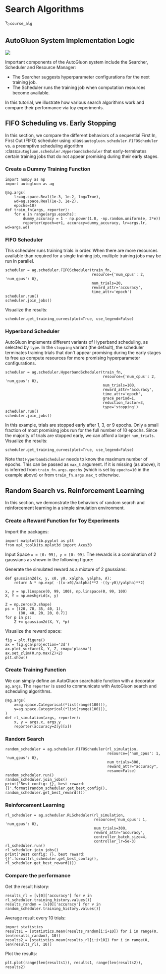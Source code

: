 # Search Algorithms
:label:`course_alg`

## AutoGluon System Implementation Logic

![](https://raw.githubusercontent.com/zhanghang1989/AutoGluonWebdata/master/doc/api/autogluon_system.png)

Important components of the AutoGluon system include the Searcher, Scheduler and Resource Manager:

- The Searcher suggests hyperparameter configurations for the next training job.
- The Scheduler runs the training job when computation resources become available.

In this tutorial, we illustrate how various search algorithms work and
compare their performance via toy experiments.

## FIFO Scheduling vs. Early Stopping

In this section, we compare the different behaviors of a sequential First In, First Out (FIFO) scheduler using :class:`autogluon.scheduler.FIFOScheduler` vs. a preemptive scheduling algorithm
:class:`autogluon.scheduler.HyperbandScheduler` that early-terminates certain training jobs that do not appear promising during their early stages.

### Create a Dummy Training Function

```{.python .input}
import numpy as np
import autogluon as ag

@ag.args(
    lr=ag.space.Real(1e-3, 1e-2, log=True),
    wd=ag.space.Real(1e-3, 1e-2),
    epochs=10)
def train_fn(args, reporter):
    for e in range(args.epochs):
        dummy_accuracy = 1 - np.power(1.8, -np.random.uniform(e, 2*e))
        reporter(epoch=e+1, accuracy=dummy_accuracy, lr=args.lr, wd=args.wd)
```

### FIFO Scheduler

This scheduler runs training trials in order. When there are more resources available than required for a single training job, multiple training jobs may be run in parallel.

```{.python .input}
scheduler = ag.scheduler.FIFOScheduler(train_fn,
                                       resource={'num_cpus': 2, 'num_gpus': 0},
                                       num_trials=20,
                                       reward_attr='accuracy',
                                       time_attr='epoch')
scheduler.run()
scheduler.join_jobs()

```

Visualize the results:

```{.python .input}
scheduler.get_training_curves(plot=True, use_legend=False)
```

### Hyperband Scheduler

AutoGluon implements different variants of Hyperband scheduling, as selected by `type`. In the `stopping` variant (the default), the scheduler terminates training trials that don't appear promising during the early stages to free up compute resources for more promising hyperparameter configurations.

```{.python .input}
scheduler = ag.scheduler.HyperbandScheduler(train_fn,
                                            resource={'num_cpus': 2, 'num_gpus': 0},
                                            num_trials=100,
                                            reward_attr='accuracy',
                                            time_attr='epoch',
                                            grace_period=1,
                                            reduction_factor=3,
                                            type='stopping')
scheduler.run()
scheduler.join_jobs()

```

In this example, trials are stopped early after 1, 3, or 9 epochs. Only a small
fraction of most promising jobs run for the full number of 10 epochs. Since the
majority of trials are stopped early, we can afford a larger `num_trials`.
Visualize the results:

```{.python .input}
scheduler.get_training_curves(plot=True, use_legend=False)
```

Note that `HyperbandScheduler` needs to know the maximum number of epochs. This
can be passed as `max_t` argument. If it is missing (as above), it is inferred
from `train_fn.args.epochs` (which is set by `epochs=10` in the example above)
or from `train_fn.args.max_t` otherwise.

## Random Search vs. Reinforcement Learning

In this section, we demonstrate the behaviors of random search and reinforcement learning
in a simple simulation environment.

### Create a Reward Function for Toy Experiments

Import the packages:

```{.python .input}
import matplotlib.pyplot as plt
from mpl_toolkits.mplot3d import Axes3D
```

Input Space `x = [0: 99], y = [0: 99]`.
The rewards is a combination of 2 gaussians as shown in the following figure:

Generate the simulated reward as a mixture of 2 gaussians:

```{.python .input}
def gaussian2d(x, y, x0, y0, xalpha, yalpha, A): 
    return A * np.exp( -((x-x0)/xalpha)**2 -((y-y0)/yalpha)**2) 

x, y = np.linspace(0, 99, 100), np.linspace(0, 99, 100) 
X, Y = np.meshgrid(x, y)

Z = np.zeros(X.shape) 
ps = [(20, 70, 35, 40, 1),
      (80, 40, 20, 20, 0.7)]
for p in ps:
    Z += gaussian2d(X, Y, *p)
```

Visualize the reward space:

```{.python .input}
fig = plt.figure()
ax = fig.gca(projection='3d') 
ax.plot_surface(X, Y, Z, cmap='plasma') 
ax.set_zlim(0,np.max(Z)+2)
plt.show()
```

### Create Training Function

We can simply define an AutoGluon searchable function with a decorator `ag.args`.
The `reporter` is used to communicate with AutoGluon search and scheduling algorithms.

```{.python .input}
@ag.args(
    x=ag.space.Categorical(*list(range(100))),
    y=ag.space.Categorical(*list(range(100))),
)
def rl_simulation(args, reporter):
    x, y = args.x, args.y
    reporter(accuracy=Z[y][x])
```

### Random Search

```{.python .input}
random_scheduler = ag.scheduler.FIFOScheduler(rl_simulation,
                                              resource={'num_cpus': 1, 'num_gpus': 0},
                                              num_trials=300,
                                              reward_attr="accuracy",
                                              resume=False)
random_scheduler.run()
random_scheduler.join_jobs()
print('Best config: {}, best reward: {}'.format(random_scheduler.get_best_config(), random_scheduler.get_best_reward()))
```

### Reinforcement Learning

```{.python .input}
rl_scheduler = ag.scheduler.RLScheduler(rl_simulation,
                                        resource={'num_cpus': 1, 'num_gpus': 0},
                                        num_trials=300,
                                        reward_attr="accuracy",
                                        controller_batch_size=4,
                                        controller_lr=5e-3)
rl_scheduler.run()
rl_scheduler.join_jobs()
print('Best config: {}, best reward: {}'.format(rl_scheduler.get_best_config(), rl_scheduler.get_best_reward()))
```

### Compare the performance

Get the result history:

```{.python .input}
results_rl = [v[0]['accuracy'] for v in rl_scheduler.training_history.values()]
results_random = [v[0]['accuracy'] for v in random_scheduler.training_history.values()]
```

Average result every 10 trials:

```{.python .input}
import statistics
results1 = [statistics.mean(results_random[i:i+10]) for i in range(0, len(results_random), 10)]
results2 = [statistics.mean(results_rl[i:i+10]) for i in range(0, len(results_rl), 10)]
```

Plot the results:

```{.python .input}
plt.plot(range(len(results1)), results1, range(len(results2)), results2)
```
